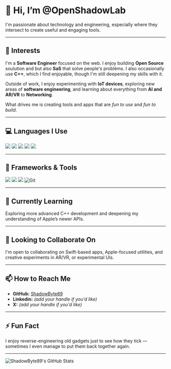 # 👋 Hi, I’m @OpenShadowLab 

I'm passionate about technology and engineering, especially where they intersect to create useful and engaging tools. 

---

## 👀 Interests

I'm a **Software Engineer** focused on the web. I enjoy building **Open Source** soulution and but also **SaS** that solve people's problèms. I also occasionally use **C++**, which I find enjoyable, though I'm still deepening my skills with it.

Outside of work, I enjoy experimenting with **IoT devices**, exploring new areas of **software engineering**, and learning about everything from **AI and AR/VR** to **Networking**.

What drives me is creating tools and apps that are *fun to use* and *fun to build*. 

---

## 💻 Languages I Use

<p>
 <img src="https://img.shields.io/badge/html5-%23E34F26.svg?style=for-the-badge&logo=html5&logoColor=white">
 <img src="https://img.shields.io/badge/css3-%231572B6.svg?style=for-the-badge&logo=css3&logoColor=white">
 <img src="https://img.shields.io/badge/javascript-%23F7DF1E.svg?style=for-the-badge&logo=javascript&logoColor=black"> 
<img src="https://img.shields.io/badge/python-%233776AB.svg?style=for-the-badge&logo=python&logoColor=white"> 
 <img src="https://img.shields.io/badge/c++-%2300599C.svg?style=for-the-badge&logo=c%2B%2B&logoColor=white"> 
</p>

---

## 🧰 Frameworks & Tools

<p>
  <img src="https://img.shields.io/badge/django-%23092E20.svg?style=for-the-badge&logo=django&logoColor=white"> 
  <img src="https://img.shields.io/badge/node.js-%2343853D.svg?style=for-the-badge&logo=node.js&logoColor=white">
  <img src="https://img.shields.io/badge/next.js-%23000000.svg?style=for-the-badge&logo=nextdotjs&logoColor=white">
  <img src="https://img.shields.io/badge/Git-F05032?style=for-the-badge&logo=git&logoColor=white" alt="Git"/>
</p>

---

## 🌱 Currently Learning

Exploring more advanced C++ development and deepening my understanding of Apple’s newer APIs.

---

## 💞️ Looking to Collaborate On

I'm open to collaborating on Swift-based apps, Apple-focused utilities, and creative experiments in AR/VR, or experimental UIs. 

---

## 📫 How to Reach Me

- **GitHub:** [ShadowByte89](https://github.com/ShadowByte89)
- **Linkedin:** *(add your handle if you'd like)*
- **X:** *(add your handle if you'd like)*

---

## ⚡ Fun Fact

I enjoy reverse-engineering old gadgets just to see how they tick — sometimes I even manage to put them back together again.

---

![ShadowByte89's GitHub Stats](https://github-readme-stats.vercel.app/api?username=ShadowByte89&show_icons=true&hide_title=true&count_private=true)


<!---
OpenShadowLab/OpenShadowLab is a ✨ special ✨ repository because its `README.md` (this file) appears on your GitHub profile.
You can click the Preview link to take a look at your changes.
--->
